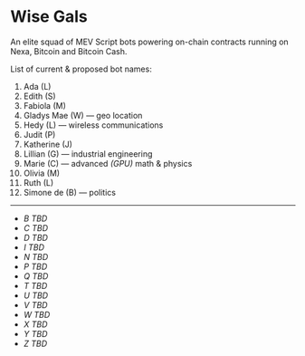# Wise Gals

An elite squad of MEV Script bots powering on-chain contracts running on Nexa, Bitcoin and Bitcoin Cash.

List of current & proposed bot names:
01. Ada (L)
00. Edith (S)
00. Fabiola (M)
00. Gladys Mae (W) — geo location
00. Hedy (L) — wireless communications
00. Judit (P)
00. Katherine (J)
00. Lillian (G) — industrial engineering
00. Marie (C) — advanced _(GPU)_ math & physics
00. Olivia (M)
00. Ruth (L)
00. Simone de (B) — politics

---

- _B TBD_
- _C TBD_
- _D TBD_
- _I TBD_
- _N TBD_
- _P TBD_
- _Q TBD_
- _T TBD_
- _U TBD_
- _V TBD_
- _W TBD_
- _X TBD_
- _Y TBD_
- _Z TBD_
